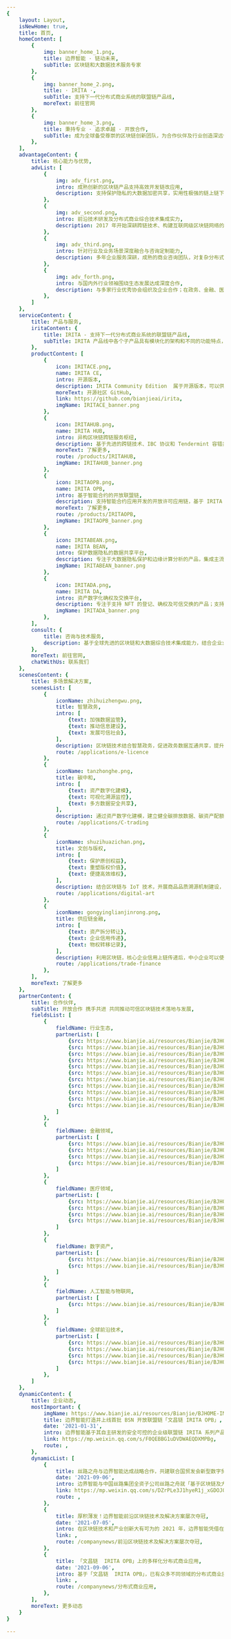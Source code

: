 ```yaml
---
{
    layout: Layout,
    isNewHome: true,
    title: 首页,
    homeContent: [
        {
            img: banner_home_1.png,
            title: 边界智能 · 链动未来,
            subTitle: 区块链和大数据技术服务专家
        },
        {
            img: banner_home_2.png,
            title: · IRITA ·,
            subTitle: 支持下一代分布式商业系统的联盟链产品线,
            moreText: 前往官网
        },
        {
            img: banner_home_3.png,
            title: 秉持专业 · 追求卓越 · 开放合作,
            subTitle: 成为全球备受尊崇的区块链创新团队，为合作伙伴及行业创造深远价值
        },
    ],
    advantageContent: {
        title: 核心能力与优势,
        advList: [
            {
                img: adv_first.png,
                intro: 成熟创新的区块链产品支持高效开发链改应用,
                description: 支持保护隐私的大数据加密共享，实用性极强的链上链下系统交互能力，灵活的资产数字化建模与交换支持
            },
            {
                img: adv_second.png,
                intro: 前沿技术研发及分布式商业综合技术集成实力,
                description: 2017 年开始深耕跨链技术、构建互联网级区块链网络的核心技术、深入实践大数据隐私保护和授权交换技术
            },
            {
                img: adv_third.png,
                intro: 针对行业及业务场景深度融合与咨询定制能力,
                description: 多年企业服务深耕，成熟的商业咨询团队，对复杂分布式商业系统的深入实践
            },
            {
                img: adv_forth.png,
                intro: 与国内外行业领袖围绕生态发展达成深度合作,
                description: 与多家行业优秀协会组织及企业合作；在政务、金融、医疗等应用领域与国内外行业优秀企业建立合作关系
            },
        ]
    },
    serviceContent: {
        title: 产品与服务,
        iritaContent: {
            title: IRITA - 支持下一代分布式商业系统的联盟链产品线,
            subTitle: IRITA 产品线中各个子产品具有模块化的架构和不同的功能特点，可以根据不同业务场景高效打造不同行业应用
        },
        productContent: [
            {
                icon: IRITACE.png,
                name: IRITA CE,
                intro: 开源版本,
                description: IRITA Community Edition  属于开源版本，可以供开发者学习、快速上手熟悉 IRITA 的体系架构、并部署行业验证应用系统等,
                moreText: 开源社区 GitHub,
                link: https://github.com/bianjieai/irita,
                imgName: IRITACE_banner.png
            },
            {
                icon: IRITAHUB.png,
                name: IRITA HUB,
                intro: 异构区块链跨链服务枢纽,
                description: 基于先进的跨链技术、IBC 协议和 Tendermint 容错共识机制，支持联盟链、公链和链外企业传统系统间的可信计算调用及数据交互，支持跨链资产交换/转移、跨链数据安全共享和跨链服务调用,
                moreText: 了解更多,
                route: /products/IRITAHUB,
                imgName: IRITAHUB_banner.png
            },
            {
                icon: IRITAOPB.png,
                name: IRITA OPB,
                intro: 基于智能合约的开放联盟链,
                description: 支持智能合约应用开发的开放许可应用链，基于 IRITA 的成熟技术框架，联合联盟伙伴提供低成本分布式账本服务，提供安全丰富的区块链功能和接口，以应用服务平台形式支持分布式商业系统应用快速开发、部署及运营,
                moreText: 了解更多,
                route: /products/IRITAOPB,
                imgName: IRITAOPB_banner.png
            },
            {
                icon: IRITABEAN.png,
                name: IRITA BEAN,
                intro: 保护数据隐私的数据共享平台,
                description: 专注于大数据隐私保护和边缘计算分析的产品，集成主流开源隐私计算框架，实现了大数据多层次授权共享、多方隐私保护查询、多方联盟学习等能力；支持对数据和业务流程全生命周期进行监管，实现数据隐私保护及可信流转。可用于物联网、医疗健康等数据共享管理平台,
                imgName: IRITABEAN_banner.png
            },
            {
                icon: IRITADA.png,
                name: IRITA DA,
                intro: 资产数字化确权及交换平台,
                description: 专注于支持 NFT 的登记、确权及可信交换的产品；支持实体资产在链上的数字化建模和全生命周期管理；实现智能合约驱动实体经济相关流程的自动化运行，降低沟通与业务运营成本,
                imgName: IRITADA_banner.png
            },
        ],
        consult: {
            title: 咨询与技术服务,
            description: 基于全球先进的区块链和大数据综合技术集成能力，结合企业业务场景需求制定定制化解决方案咨询和技术实施。
        },
        moreText: 前往官网,
        chatWithUs: 联系我们
    },
    scenesContent: {
        title: 多场景解决方案,
        scenesList: [
            {
                iconName: zhihuizhengwu.png,
                title: 智慧政务,
                intro: [
                    {text: 加强数据监管},
                    {text: 推动信息建设},
                    {text: 发展可信社会},
                ],
                description: 区块链技术结合智慧政务，促进政务数据互通共享，提升跨部门、跨地区、跨层级协作效率，优化政务服务质量，简化企业、群众办理业务的流程，增强政府公信力,
                route: /applications/e-licence
            },
            {
                iconName: tanzhonghe.png,
                title: 碳中和,
                intro: [
                    {text: 资产数字化建模},
                    {text: 可视化溯源监控},
                    {text: 多方数据安全共享},
                ],
                description: 通过资产数字化建模，建立健全碳排放数据、碳资产配额、碳交易等链上资产管理，辅助政府科学决策和碳中和治理机制，推进政府在碳中和管理过程中的透明化、可信化以及治理模式创新化、精准化，决策科学化、高效化。,
                route: /applications/C-trading
            },
            {
                iconName: shuzihuazichan.png,
                title: 文创与版权,
                intro: [
                    {text: 保护原创权益},
                    {text: 重塑版权价值},
                    {text: 便捷高效维权},
                ],
                description: 结合区块链与 IoT 技术，开展商品品质溯源机制建设，形成生产加工监管追溯体系，实现全产业链生产质量可追溯。,
                route: /applications/digital-art
            },
            {
                iconName: gongyinglianjinrong.png,
                title: 供应链金融,
                intro: [
                    {text: 资产拆分转让},
                    {text: 企业信用传递},
                    {text: 物权转移记录},
                ],
                description: 利用区块链，核心企业信用上链传递后，中小企业可以使用核心企业的信贷授信额度，降低融资成本，提升融资效率。,
                route: /applications/trade-finance
            },
        ],
        moreText: 了解更多
    },
    partnerContent: {
        title: 合作伙伴,
        subTitle: 开放合作 携手共进 共同推动可信区块链技术落地与发展,
        fieldsList: [
            {
                fieldName: 行业生态,
                partnerList: [
                    {src: https://www.bianjie.ai/resources/Bianjie/BJHOME-IMAGE/partners/industry_ecology/wx_logo.png},
                    {src: https://www.bianjie.ai/resources/Bianjie/BJHOME-IMAGE/partners/industry_ecology/xwlzb_logo.png},
                    {src: https://www.bianjie.ai/resources/Bianjie/BJHOME-IMAGE/partners/industry_ecology/bsn_logo.png},
                    {src: https://www.bianjie.ai/resources/Bianjie/BJHOME-IMAGE/partners/industry_ecology/casme_logo.png},
                    {src: https://www.bianjie.ai/resources/Bianjie/BJHOME-IMAGE/partners/industry_ecology/cie_logo.png},
                    {src: https://www.bianjie.ai/resources/Bianjie/BJHOME-IMAGE/partners/industry_ecology/shbta_logo.png},
                    {src: https://www.bianjie.ai/resources/Bianjie/BJHOME-IMAGE/partners/industry_ecology/jxm_logo.png},
                    {src: https://www.bianjie.ai/resources/Bianjie/BJHOME-IMAGE/partners/industry_ecology/tbi_logo.png},
                    {src: https://www.bianjie.ai/resources/Bianjie/BJHOME-IMAGE/partners/industry_ecology/shso_logo.png},
                    {src: https://www.bianjie.ai/resources/Bianjie/BJHOME-IMAGE/partners/industry_ecology/ccid_logo.png},
                    {src: https://www.bianjie.ai/resources/Bianjie/BJHOME-IMAGE/partners/industry_ecology/lt_logo.png},
                ]
            },
            {
                fieldName: 金融领域,
                partnerList: [
                    {src: https://www.bianjie.ai/resources/Bianjie/BJHOME-IMAGE/partners/financial_field/dfi_logo.png},
                    {src: https://www.bianjie.ai/resources/Bianjie/BJHOME-IMAGE/partners/financial_field/ode_logo.png},
                    {src: https://www.bianjie.ai/resources/Bianjie/BJHOME-IMAGE/partners/financial_field/zcbri_logo.png},
                    {src: https://www.bianjie.ai/resources/Bianjie/BJHOME-IMAGE/partners/financial_field/lg_logo.png},
                ]
            },
            {
                fieldName: 医疗领域,
                partnerList: [
                    {src: https://www.bianjie.ai/resources/Bianjie/BJHOME-IMAGE/partners/medical_field/xkl_logo.png},
                    {src: https://www.bianjie.ai/resources/Bianjie/BJHOME-IMAGE/partners/medical_field/nxyl_logo.png},
                    {src: https://www.bianjie.ai/resources/Bianjie/BJHOME-IMAGE/partners/medical_field/rhdk_logo.png},
                    {src: https://www.bianjie.ai/resources/Bianjie/BJHOME-IMAGE/partners/medical_field/pdwszyzx_logo.png},
                ]
            },
            {
                fieldName: 数字资产,
                partnerList: [
                    {src: https://www.bianjie.ai/resources/Bianjie/BJHOME-IMAGE/partners/digital_assets/xdkj_logo.png},
                    {src: https://www.bianjie.ai/resources/Bianjie/BJHOME-IMAGE/partners/digital_assets/sykj_logo.png},
                ]
            },
            {
                fieldName: 人工智能与物联网,
                partnerList: [
                    {src: https://www.bianjie.ai/resources/Bianjie/BJHOME-IMAGE/partners/ai_internet/xjkj_logo.png},
                ]
            },
            {
                fieldName: 全球前沿技术,
                partnerList: [
                    {src: https://www.bianjie.ai/resources/Bianjie/BJHOME-IMAGE/partners/technology/cosmos_logo.png},
                    {src: https://www.bianjie.ai/resources/Bianjie/BJHOME-IMAGE/partners/technology/tendermint_logo.png},
                    {src: https://www.bianjie.ai/resources/Bianjie/BJHOME-IMAGE/partners/technology/irisnet_logo.png},
                    {src: https://www.bianjie.ai/resources/Bianjie/BJHOME-IMAGE/partners/technology/chainlink_logo.png},
                ]
            },
        ]
    },
    dynamicContent: {
        title: 企业动态,
        mostImportant: {
            imgName: https://www.bianjie.ai/resources/Bianjie/BJHOME-IMAGE/home-news/BSN-wenchang_chain.png,
            title: 边界智能打造并上线首批 BSN 开放联盟链「文昌链 IRITA OPB」,
            date: '2021-01-31',
            intro: 边界智能基于其自主研发的安全可控的企业级联盟链 IRITA 系列产品，打造上线了首批 BSN 开放联盟链「文昌链  IRITA OPB」，以 BaaS 形式让开发者/中小企业直接专注于应用层业务逻辑的实现和部署，从而更好的满足中小企业以更具成本效益的方式快速开发和部署分布式商业应用 DBApp 的需求。,
            link: https://mp.weixin.qq.com/s/F0QEBBG1uDVDWAEQDXMPBg,
            route: ,
        },
        dynamicList: [
            {
                title: 丝路之舟与边界智能达成战略合作，共建联合国贸发会新型数字贸易基础设施,
                date: '2021-09-06',
                intro: 边界智能与中国丝路集团全资子公司丝路之舟就「基于区块链及大数据隐私保护技术的新一代数字贸易基础设施」达成战略合作，支持打造联合国贸发会（UNCTAD，联合国系统内唯一综合处理国家贸易与经济发展问题的国际经济组织）的新型数字贸易基础设施平台 DODR。,
                link: https://mp.weixin.qq.com/s/DZrPLe3J1hyeR1j_xGDOJQ,
                route: ,
            },
            {
                title: 厚积薄发！边界智能前沿区块链技术及解决方案屡次夺冠,
                date: '2021-07-05',
                intro: 在区块链技术和产业创新大有可为的 2021 年，边界智能凭借在 NFT、绿色金融、大数据隐私保护等方面的前沿技术实力和创新应用能力，在多项重量级的比赛中荣获冠军，荣获 2021 长三角（上海）区块链应用创新大赛成长组一等奖、2021 年南京创新周 · 江北新区数字金融创新大赛特等奖等。,
                link: ,
                route: /companynews/前沿区块链技术及解决方案屡次夺冠,
            },
            {
                title: 「文昌链  IRITA OPB」上的多样化分布式商业应用,
                date: '2021-09-06',
                intro: 基于「文昌链  IRITA OPB」，已有众多不同领域的分布式商业应用 DBApp 上线部署，包括基于 NFT 技术开发的票务管理应用「魔卡」，与南京壹证通共同打造的识蛛可信身份平台，都江堰审批局「智慧政务+区块链」政务服务底层区块链平台等；还将支持 IP.PUB 应用助推中国传统艺术品可信全球贸易。,
                link: ,
                route: /companynews/分布式商业应用,
            },
        ],
        moreText: 更多动态
    }
}

---
```


